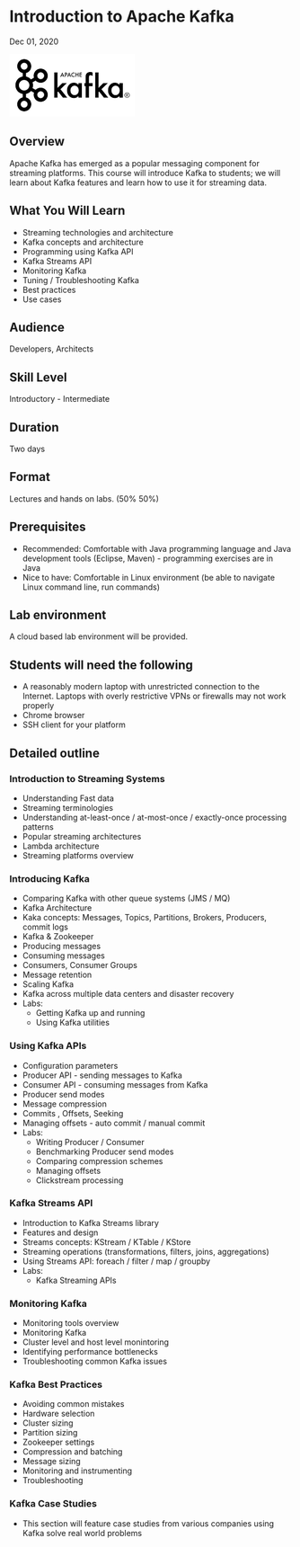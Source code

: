 # Introduction to Apache Kafka

Dec 01, 2020

![](../assets/images/logos/kafka-logo-2.png)

## Overview

Apache Kafka has emerged as a popular messaging component for streaming platforms. This course will introduce Kafka to students; we will learn about Kafka features and learn how to use it for streaming data.

## What You Will Learn

* Streaming technologies and architecture
* Kafka concepts and architecture
* Programming using Kafka API
* Kafka Streams API
* Monitoring Kafka
* Tuning / Troubleshooting Kafka
* Best practices
* Use cases

## Audience

Developers, Architects

## Skill Level

Introductory - Intermediate

## Duration

Two days

## Format

Lectures and hands on labs. (50%  50%)

## Prerequisites

* Recommended: Comfortable with Java programming language and Java development tools (Eclipse, Maven) - programming exercises are in Java
* Nice to have: Comfortable in Linux environment (be able to navigate Linux command line, run commands)

## Lab environment

A cloud based lab environment will be provided.

## Students will need the following

* A reasonably modern laptop with unrestricted connection to the Internet.  Laptops with overly restrictive VPNs or firewalls may not work properly
* Chrome browser
* SSH client for your platform

## Detailed outline

### Introduction to Streaming Systems

* Understanding Fast data
* Streaming terminologies
* Understanding at-least-once / at-most-once / exactly-once processing patterns
* Popular streaming architectures
* Lambda architecture
* Streaming platforms overview

### Introducing Kafka

* Comparing Kafka with other queue systems (JMS / MQ)
* Kafka Architecture
* Kaka concepts: Messages, Topics, Partitions, Brokers, Producers, commit logs
* Kafka & Zookeeper
* Producing messages
* Consuming messages
* Consumers, Consumer Groups
* Message retention
* Scaling Kafka
* Kafka across multiple data centers and disaster recovery
* Labs:
  - Getting Kafka up and running
  - Using Kafka utilities

### Using Kafka APIs

* Configuration parameters
* Producer API - sending messages to Kafka
* Consumer API - consuming messages from Kafka
* Producer send modes
* Message compression
* Commits , Offsets, Seeking
* Managing offsets - auto commit / manual commit
* Labs:
  - Writing Producer / Consumer
  - Benchmarking Producer send modes
  - Comparing compression schemes
  - Managing offsets
  - Clickstream processing

### Kafka Streams API

* Introduction to Kafka Streams library
* Features and design
* Streams concepts: KStream / KTable / KStore
* Streaming operations (transformations, filters, joins, aggregations)
* Using Streams API: foreach / filter / map / groupby
* Labs:
  - Kafka Streaming APIs

### Monitoring Kafka

* Monitoring tools overview
* Monitoring Kafka
* Cluster level and host level monintoring
* Identifying performance bottlenecks
* Troubleshooting common Kafka issues

### Kafka Best Practices

* Avoiding common mistakes
* Hardware selection
* Cluster sizing
* Partition sizing
* Zookeeper settings
* Compression and batching
* Message sizing
* Monitoring and instrumenting
* Troubleshooting

### Kafka Case Studies

* This section will feature case studies from various companies using Kafka solve real world problems
